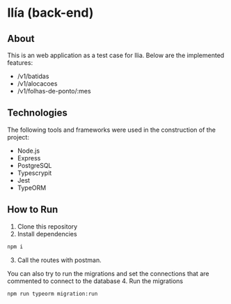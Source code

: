 # Ilía (back-end)

## About
This is an web application as a test case for Ilia.
Below are the implemented features:

* /v1/batidas
* /v1/alocacoes
* /v1/folhas-de-ponto/:mes

## Technologies
The following tools and frameworks were used in the construction of the project:

* Node.js
* Express
* PostgreSQL
* Typescrypit
* Jest
* TypeORM

## How to Run

1. Clone this repository
2. Install dependencies
```bash
npm i
```
3. Call the routes with postman.

You can also try to run the migrations and set the connections that are commented to connect to the database
4. Run the migrations 
```bash
npm run typeorm migration:run
```

